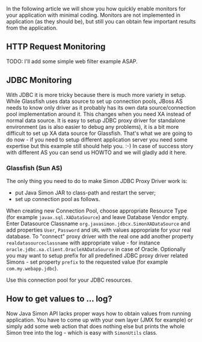 In the following article we will show you how quickly enable monitors for your application with minimal coding. Monitors are not implemented in application (as they should be), but still you can obtain few important results from the application.

## HTTP Request Monitoring ##

TODO: I'll add some simple web filter example ASAP.

## JDBC Monitoring ##

With JDBC it is more tricky because there is much more variety in setup. While Glassfish uses data source to set up connection pools, JBoss AS needs to know only driver as it probably has its own data source/connection pool implementation around it. This changes when you need XA instead of normal data source. It is easy to setup JDBC proxy driver for standalone environment (as is also easier to debug any problems), it is a bit more difficult to set up XA data source for Glassfish. That's what we are going to do now - if you need to setup different application server you need some expertise but this example still should help you. :-) In case of success story with different AS you can send us HOWTO and we will gladly add it here.

### Glassfish (Sun AS) ###

The only thing you need to do to make Simon JDBC Proxy Driver work is:
  * put Java Simon JAR to class-path and restart the server;
  * set up connection pool as follows.

When creating new Connection Pool, choose appropriate Resource Type (for example `javax.sql.XADataSource`) and leave Database Vendor empty. Enter Datasource Classname `org.javasimon.jdbcx.SimonXADataSource` and add properties `User`, `Password` and `URL` with values appropriate for your real database. To "connect" proxy driver with the real one add another property `realdatasourceclassname` with appropriate value - for instance `oracle.jdbc.xa.client.OracleXADataSource` in case of Oracle. Optionally you may want to setup prefix for all predefined JDBC proxy driver related Simons - set property `prefix` to the requested value (for example `com.my.webapp.jdbc`).

Use this connection pool for your JDBC resources.

## How to get values to ... log? ##

Now Java Simon API lacks proper ways how to obtain values from running application. You have to come up with your own layer (JMX for example) or simply add some web action that does nothing else but prints the whole Simon tree into the log - which is easy with `SimonUtils` class.